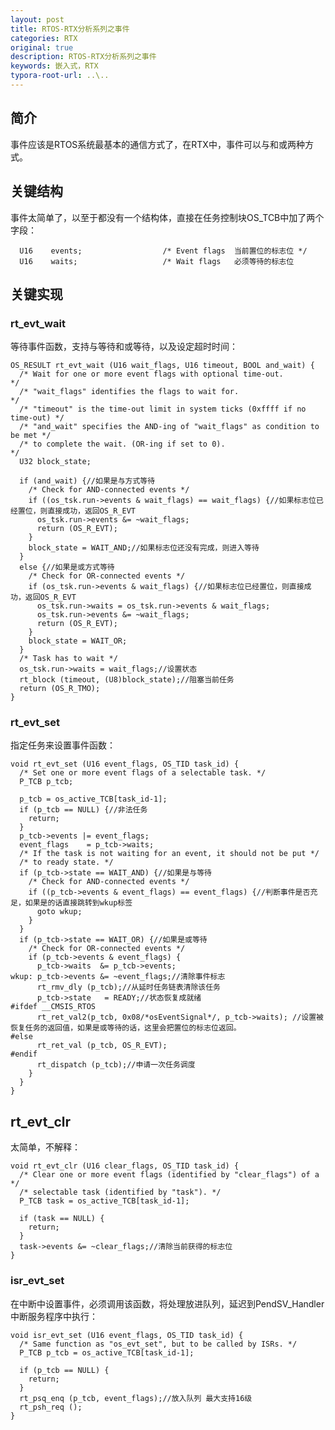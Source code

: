 ```yaml
---
layout: post
title: RTOS-RTX分析系列之事件
categories: RTX
original: true
description: RTOS-RTX分析系列之事件
keywords: 嵌入式，RTX
typora-root-url: ..\..
---
```


[task_list]:/images/rtx/task_list.png

## 简介

事件应该是RTOS系统最基本的通信方式了，在RTX中，事件可以与和或两种方式。

## 关键结构

事件太简单了，以至于都没有一个结构体，直接在任务控制块OS_TCB中加了两个字段：

	  U16    events;                  /* Event flags  当前置位的标志位 */
	  U16    waits;                   /* Wait flags   必须等待的标志位   

## 关键实现

### rt_evt_wait

等待事件函数，支持与等待和或等待，以及设定超时时间：

	OS_RESULT rt_evt_wait (U16 wait_flags, U16 timeout, BOOL and_wait) {
	  /* Wait for one or more event flags with optional time-out.                */
	  /* "wait_flags" identifies the flags to wait for.                          */
	  /* "timeout" is the time-out limit in system ticks (0xffff if no time-out) */
	  /* "and_wait" specifies the AND-ing of "wait_flags" as condition to be met */
	  /* to complete the wait. (OR-ing if set to 0).                             */
	  U32 block_state;

	  if (and_wait) {//如果是与方式等待
	    /* Check for AND-connected events */
	    if ((os_tsk.run->events & wait_flags) == wait_flags) {//如果标志位已经置位，则直接成功，返回OS_R_EVT
	      os_tsk.run->events &= ~wait_flags;
	      return (OS_R_EVT);
	    }
	    block_state = WAIT_AND;//如果标志位还没有完成，则进入等待
	  }
	  else {//如果是或方式等待
	    /* Check for OR-connected events */
	    if (os_tsk.run->events & wait_flags) {//如果标志位已经置位，则直接成功，返回OS_R_EVT
	      os_tsk.run->waits = os_tsk.run->events & wait_flags;
	      os_tsk.run->events &= ~wait_flags;
	      return (OS_R_EVT);
	    }
	    block_state = WAIT_OR;
	  }
	  /* Task has to wait */
	  os_tsk.run->waits = wait_flags;//设置状态
	  rt_block (timeout, (U8)block_state);//阻塞当前任务
	  return (OS_R_TMO);
	}

### rt_evt_set

指定任务来设置事件函数：

	void rt_evt_set (U16 event_flags, OS_TID task_id) {
	  /* Set one or more event flags of a selectable task. */
	  P_TCB p_tcb;

	  p_tcb = os_active_TCB[task_id-1];
	  if (p_tcb == NULL) {//非法任务
	    return;
	  }
	  p_tcb->events |= event_flags;
	  event_flags    = p_tcb->waits;
	  /* If the task is not waiting for an event, it should not be put */
	  /* to ready state. */
	  if (p_tcb->state == WAIT_AND) {//如果是与等待
	    /* Check for AND-connected events */
	    if ((p_tcb->events & event_flags) == event_flags) {//判断事件是否充足，如果是的话直接跳转到wkup标签
	      goto wkup;
	    }
	  }
	  if (p_tcb->state == WAIT_OR) {//如果是或等待
	    /* Check for OR-connected events */
	    if (p_tcb->events & event_flags) {
	      p_tcb->waits  &= p_tcb->events;
	wkup: p_tcb->events &= ~event_flags;//清除事件标志
	      rt_rmv_dly (p_tcb);//从延时任务链表清除该任务
	      p_tcb->state   = READY;//状态恢复成就绪
	#ifdef __CMSIS_RTOS
	      rt_ret_val2(p_tcb, 0x08/*osEventSignal*/, p_tcb->waits); //设置被恢复任务的返回值，如果是或等待的话，这里会把置位的标志位返回。
	#else
	      rt_ret_val (p_tcb, OS_R_EVT);
	#endif
	      rt_dispatch (p_tcb);//申请一次任务调度
	    }
	  }
	}

## rt_evt_clr

太简单，不解释：

	void rt_evt_clr (U16 clear_flags, OS_TID task_id) {
	  /* Clear one or more event flags (identified by "clear_flags") of a */
	  /* selectable task (identified by "task"). */
	  P_TCB task = os_active_TCB[task_id-1];

	  if (task == NULL) {
	    return;
	  }
	  task->events &= ~clear_flags;//清除当前获得的标志位
	}

### isr_evt_set

在中断中设置事件，必须调用该函数，将处理放进队列，延迟到PendSV_Handler中断服务程序中执行：

	void isr_evt_set (U16 event_flags, OS_TID task_id) {
	  /* Same function as "os_evt_set", but to be called by ISRs. */
	  P_TCB p_tcb = os_active_TCB[task_id-1];

	  if (p_tcb == NULL) {
	    return;
	  }
	  rt_psq_enq (p_tcb, event_flags);//放入队列 最大支持16级
	  rt_psh_req ();
	}